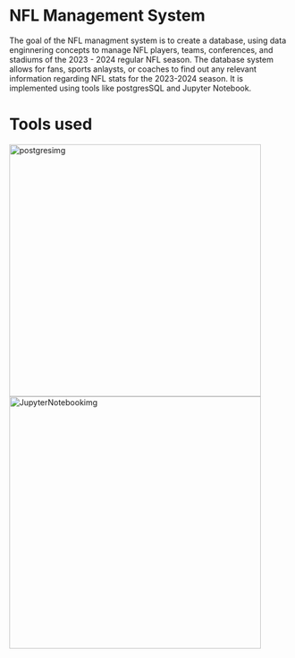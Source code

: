 # NFL Management System

The goal of the NFL managment system is to create a database, using data enginnering concepts to manage
NFL players, teams, conferences, and stadiums of the 2023 - 2024 regular NFL season. The database system allows for fans,
sports anlaysts, or coaches to find out any relevant information regarding NFL stats for the 2023-2024 season. It is 
implemented using tools like postgresSQL and Jupyter Notebook.

# Tools used
<img width = "450" img height = "450" alt="postgresimg" src = "https://tse2.mm.bing.net/th?id=OIP.5eAy58BXR6eyTD5BDjFbAwHaDZ&pid=Api&P=0&h=180">
<img width = "450" img height = "450" alt="JupyterNotebookimg" src = "https://tse3.mm.bing.net/th?id=OIP.BWugDHBz7qW9EOPZfSk7fgHaFx&pid=Api&P=0&h=180">

